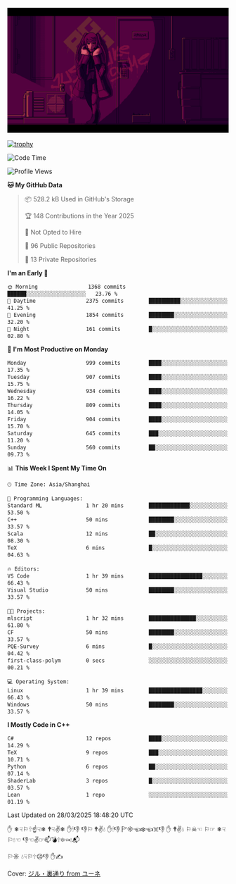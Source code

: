 ![](imgs/main.png)

[![trophy](https://github-profile-trophy.vercel.app/?username=NeilKleistGao&theme=dracula)](https://github.com/ryo-ma/github-profile-trophy)

<!--START_SECTION:waka-->
![Code Time](http://img.shields.io/badge/Code%20Time-1%2C663%20hrs%204%20mins-blue)

![Profile Views](http://img.shields.io/badge/Profile%20Views-0-blue)

**🐱 My GitHub Data** 

> 📦 528.2 kB Used in GitHub's Storage 
 > 
> 🏆 148 Contributions in the Year 2025
 > 
> 🚫 Not Opted to Hire
 > 
> 📜 96 Public Repositories 
 > 
> 🔑 13 Private Repositories 
 > 
**I'm an Early 🐤** 

```text
🌞 Morning                1368 commits        ██████░░░░░░░░░░░░░░░░░░░   23.76 % 
🌆 Daytime                2375 commits        ██████████░░░░░░░░░░░░░░░   41.25 % 
🌃 Evening                1854 commits        ████████░░░░░░░░░░░░░░░░░   32.20 % 
🌙 Night                  161 commits         █░░░░░░░░░░░░░░░░░░░░░░░░   02.80 % 
```
📅 **I'm Most Productive on Monday** 

```text
Monday                   999 commits         ████░░░░░░░░░░░░░░░░░░░░░   17.35 % 
Tuesday                  907 commits         ████░░░░░░░░░░░░░░░░░░░░░   15.75 % 
Wednesday                934 commits         ████░░░░░░░░░░░░░░░░░░░░░   16.22 % 
Thursday                 809 commits         ████░░░░░░░░░░░░░░░░░░░░░   14.05 % 
Friday                   904 commits         ████░░░░░░░░░░░░░░░░░░░░░   15.70 % 
Saturday                 645 commits         ███░░░░░░░░░░░░░░░░░░░░░░   11.20 % 
Sunday                   560 commits         ██░░░░░░░░░░░░░░░░░░░░░░░   09.73 % 
```


📊 **This Week I Spent My Time On** 

```text
🕑︎ Time Zone: Asia/Shanghai

💬 Programming Languages: 
Standard ML              1 hr 20 mins        █████████████░░░░░░░░░░░░   53.50 % 
C++                      50 mins             ████████░░░░░░░░░░░░░░░░░   33.57 % 
Scala                    12 mins             ██░░░░░░░░░░░░░░░░░░░░░░░   08.30 % 
TeX                      6 mins              █░░░░░░░░░░░░░░░░░░░░░░░░   04.63 % 

🔥 Editors: 
VS Code                  1 hr 39 mins        █████████████████░░░░░░░░   66.43 % 
Visual Studio            50 mins             ████████░░░░░░░░░░░░░░░░░   33.57 % 

🐱‍💻 Projects: 
mlscript                 1 hr 32 mins        ███████████████░░░░░░░░░░   61.80 % 
CF                       50 mins             ████████░░░░░░░░░░░░░░░░░   33.57 % 
PQE-Survey               6 mins              █░░░░░░░░░░░░░░░░░░░░░░░░   04.42 % 
first-class-polym        0 secs              ░░░░░░░░░░░░░░░░░░░░░░░░░   00.21 % 

💻 Operating System: 
Linux                    1 hr 39 mins        █████████████████░░░░░░░░   66.43 % 
Windows                  50 mins             ████████░░░░░░░░░░░░░░░░░   33.57 % 
```

**I Mostly Code in C++** 

```text
C#                       12 repos            ████░░░░░░░░░░░░░░░░░░░░░   14.29 % 
TeX                      9 repos             ███░░░░░░░░░░░░░░░░░░░░░░   10.71 % 
Python                   6 repos             ██░░░░░░░░░░░░░░░░░░░░░░░   07.14 % 
ShaderLab                3 repos             █░░░░░░░░░░░░░░░░░░░░░░░░   03.57 % 
Lean                     1 repo              ░░░░░░░░░░░░░░░░░░░░░░░░░   01.19 % 
```




 Last Updated on 28/03/2025 18:48:20 UTC
<!--END_SECTION:waka-->

✋ ❄☟⚐🕆☝☟❄ 🕈☟✌❄ ✋🕯👎 👎⚐ 🕈✌💧 ✋🕯👎 🏱☼☜❄☜☠👎 ✋ 🕈✌💧 ⚐☠☜ ⚐☞ ❄☟⚐💧☜ 👎☜✌☞📫💣🕆❄☜💧📬

⚐☼ 💧☟⚐🕆☹👎 ✋✍

Cover: [ジル・裏通り from ユーネ](https://www.pixiv.net/artworks/62127066)
